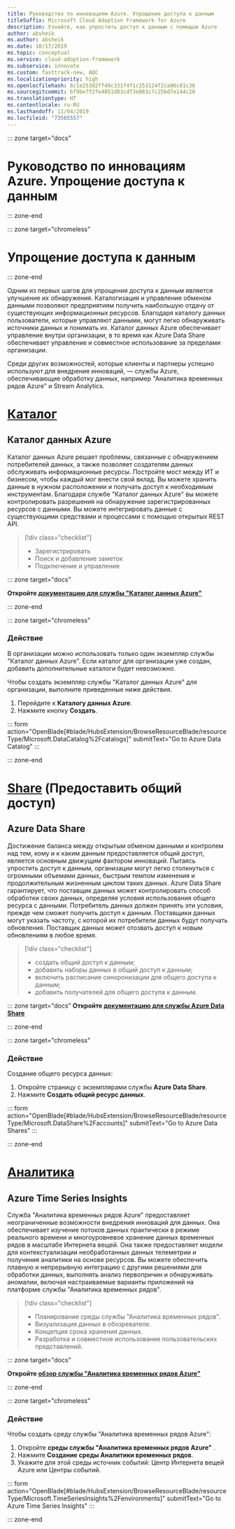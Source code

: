 ```yaml
---
title: Руководство по инновациям Azure. Упрощение доступа к данным
titleSuffix: Microsoft Cloud Adoption Framework for Azure
description: Узнайте, как упростить доступ к данным с помощью Azure
author: absheik
ms.author: absheik
ms.date: 10/17/2019
ms.topic: conceptual
ms.service: cloud-adoption-framework
ms.subservice: innovate
ms.custom: fasttrack-new, AQC
ms.localizationpriority: high
ms.openlocfilehash: 6c1e253d2ff49c331f4f1c153124f2ca06c81c36
ms.sourcegitcommit: bf9be7f2fe4851d83cdf3e083c7c25bd7e144c20
ms.translationtype: HT
ms.contentlocale: ru-RU
ms.lasthandoff: 11/04/2019
ms.locfileid: "73565557"
---
```

::: zone target="docs"

# <a name="azure-innovation-guide-democratize-data"></a>Руководство по инновациям Azure. Упрощение доступа к данным

::: zone-end

::: zone target="chromeless"

# <a name="democratize-data"></a>Упрощение доступа к данным

::: zone-end

Одним из первых шагов для упрощения доступа к данным является улучшение их обнаружения. Каталогизация и управление обменом данными позволяют предприятиям получить наибольшую отдачу от существующих информационных ресурсов. Благодаря каталогу данных пользователи, которые управляют данными, могут легко обнаруживать источники данных и понимать их. Каталог данных Azure обеспечивает управление внутри организации, в то время как Azure Data Share обеспечивает управление и совместное использование за пределами организации.

Среди других возможностей, которые клиенты и партнеры успешно используют для внедрения инноваций, — службы Azure, обеспечивающие обработку данных, например "Аналитика временных рядов Azure" и Stream Analytics.

# <a name="catalogtabcatalog"></a>[Каталог](#tab/Catalog)

## <a name="azure-data-catalog"></a>Каталог данных Azure

Каталог данных Azure решает проблемы, связанные с обнаружением потребителей данных, а также позволяет создателям данных обслуживать информационные ресурсы. Постройте мост между ИТ и бизнесом, чтобы каждый мог внести свой вклад. Вы можете хранить данные в нужном расположении и получать доступ к необходимым инструментам. Благодаря службе "Каталог данных Azure" вы можете контролировать разрешения на обнаружение зарегистрированных ресурсов с данными. Вы можете интегрировать данные с существующими средствами и процессами с помощью открытых REST API.

> [!div class="checklist"]
>
> - Зарегистрировать
> - Поиск и добавление заметок
> - Подключение и управление

::: zone target="docs"

**Откройте [документацию для службы "Каталог данных Azure"](https://docs.microsoft.com/azure/data-catalog)**

::: zone-end

::: zone target="chromeless"

### <a name="action"></a>Действие

В организации можно использовать только один экземпляр службы "Каталог данных Azure". Если каталог для организации уже создан, добавить дополнительные каталоги будет невозможно.

Чтобы создать экземпляр службы "Каталог данных Azure" для организации, выполните приведенные ниже действия.

1. Перейдите к **Каталогу данных Azure**.
2. Нажмите кнопку **Создать**.

<!-- markdownlint-disable DOCSMD001 -->

::: form action="OpenBlade[#blade/HubsExtension/BrowseResourceBlade/resourceType/Microsoft.DataCatalog%2Fcatalogs]" submitText="Go to Azure Data Catalog" :::

<!-- markdownlint-enable DOCSMD001 -->

::: zone-end

# <a name="sharetabshare"></a>[Share](#tab/Share) (Предоставить общий доступ)

## <a name="azure-data-share"></a>Azure Data Share

Достижение баланса между открытым обменом данными и контролем над тем, кому и к каким данным предоставляется общий доступ, является основным движущим фактором инноваций. Пытаясь упростить доступ к данным, организации могут легко столкнуться с огромными объемами данных, быстрым темпом изменения и продолжительным жизненным циклом таких данных. Azure Data Share гарантирует, что поставщик данных может контролировать способ обработки своих данных, определяя условия использования общего ресурса с данными. Потребитель данных должен принять эти условия, прежде чем сможет получить доступ к данным. Поставщики данных могут указать частоту, с которой их потребители данных будут получать обновления. Поставщик данных может отозвать доступ к новым обновлениям в любое время.

> [!div class="checklist"]
>
> - создать общий доступ к данным;
> - добавить наборы данных в общий доступ к данным;
> - включить расписание синхронизации для общего доступа к данным;
> - добавить получателей для общего доступа к данным.

::: zone target="docs"
**Откройте [документацию для службы Azure Data Share](https://docs.microsoft.com/azure/data-share)**

::: zone-end

::: zone target="chromeless"

<!-- markdownlint-disable MD024 -->

### <a name="action"></a>Действие

Создание общего ресурса данных:

1. Откройте страницу с экземплярами службы **Azure Data Share**.
2. Нажмите **Создать общий ресурс данных**.

<!-- markdownlint-disable DOCSMD001 -->

::: form action="OpenBlade[#blade/HubsExtension/BrowseResourceBlade/resourceType/Microsoft.DataShare%2Faccounts]" submitText="Go to Azure Data Shares" :::

<!-- markdownlint-enable DOCSMD001 -->

::: zone-end

# <a name="insightstabinsights"></a>[Аналитика](#tab/Insights)

## <a name="azure-time-series-insights"></a>Azure Time Series Insights

Служба "Аналитика временных рядов Azure" предоставляет неограниченные возможности внедрения инноваций для данных. Она обеспечивает изучение потоков данных практически в режиме реального времени и многоуровневое хранение данных временных рядов в масштабе Интернета вещей. Она также предоставляет модели для контекстуализации необработанных данных телеметрии и получения аналитики на основе ресурсов. Вы можете обеспечить плавную и непрерывную интеграцию с другими решениями для обработки данных, выполнять анализ первопричин и обнаруживать аномалии, включая настраиваемые варианты приложений на платформе службы "Аналитика временных рядов".

> [!div class="checklist"]
>
> - Планирование среды службы "Аналитика временных рядов".
> - Визуализация данных в обозревателе.
> - Концепция срока хранения данных.
> - Разработка и совместное использование пользовательских представлений.

::: zone target="docs"

**Откройте [обзор службы "Аналитика временных рядов Azure"](https://docs.microsoft.com/azure/time-series-insights/time-series-insights-update-overview)**

::: zone-end

::: zone target="chromeless"

### <a name="action"></a>Действие

Чтобы создать среду службы "Аналитика временных рядов Azure":

1. Откройте **среды службы "Аналитика временных рядов Azure"** .
2. Нажмите **Создание среды Аналитики временных рядов**.
3. Укажите для этой среды источник событий: Центр Интернета вещей Azure или Центры событий.

<!-- markdownlint-disable DOCSMD001 -->

::: form action="OpenBlade[#blade/HubsExtension/BrowseResourceBlade/resourceType/Microsoft.TimeSeriesInsights%2Fenvironments]" submitText="Go to Azure Time Series Insights" :::

<!-- markdownlint-enable DOCSMD001 -->

::: zone-end

